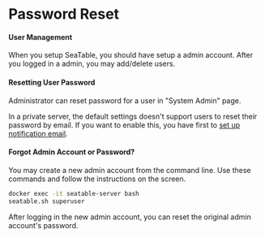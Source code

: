 # Password Reset

#### User Management

When you setup SeaTable, you should have setup a admin account. After you logged in a admin, you may add/delete users.

#### Resetting User Password

Administrator can reset password for a user in "System Admin" page.

In a private server, the default settings doesn't support users to reset their password by email. If you want to enable this, you have first to [set up notification email](../configuration/sending-email.md).

#### Forgot Admin Account or Password?

You may create a new admin account from the command line. Use these commands and follow the instructions on the screen.

```bash
docker exec -it seatable-server bash
seatable.sh superuser
```

After logging in the new admin account, you can reset the original admin account's password.
